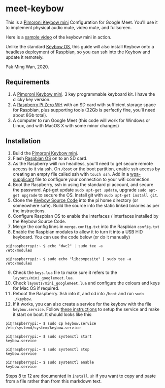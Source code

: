 # meet-keybow
This is a [Pimoroni Keybow mini](https://shop.pimoroni.com/products/keybow-mini-3-key-macro-pad-kit?variant=27890390696019) Configuration for Google Meet.  You'll use it to implement physical audio mute, video mute, and fullscreen.

Here is a [sample video](https://photos.app.goo.gl/YcDdtqavQoTa7pj77) of the keybow mini in action.

Unlike the standard [Keybow OS](https://shop.pimoroni.com/products/raspberry-pi-zero-wh-with-pre-soldered-header), this guide will also install Keybow onto a headless deployment of Raspbian, so you can ssh into the Keybow and update it remotely.

Pak Ming Wan, 2020.

## Requirements
1. A [Pimoroni Keybow mini](https://shop.pimoroni.com/products/keybow-mini-3-key-macro-pad-kit?variant=27890392039507). 3 key programmable keyboard kit. I have the clicky key version.
2. A [Raspberry Pi Zero WH](https://shop.pimoroni.com/products/raspberry-pi-zero-wh-with-pre-soldered-header) with an SD card with sufficient storage space for Raspbian, plus supporting tools (32Gb is perfectly fine, you'll need about 8Gb total).
3. A computer to run Google Meet (this code will work for Windows or Linux, and with MacOS X with some minor changes)

## Installation
1. Build the [Pimoroni Keybow mini](https://learn.pimoroni.com/tutorial/sandyj/assembling-keybow).
2. Flash [Raspbian OS](https://www.raspberrypi.org/software/) on to an SD card.
3. As the Raspberry wiill run headless, you'll need to get secure remote access to it via ssh. On `/boot` or the boot partition, enable ssh access by creating an empty file called ssh with `touch ssh`.  Add in a [wpa-supplicant](https://www.raspberrypi.org/documentation/configuration/wireless/wireless-cli.md) file to configure your connection to your wifi connection.
4. Boot the Raspberry, ssh in using the standard pi account, and secure the password. Apt-get update `sudo apt-get update`, upgrade `sudo apt-get upgrade` to secure the OS. Install git with `sudo apt-get install git`.
5. Clone the [Keybow Source Code](https://github.com/pimoroni/keybow-firmware) into the pi home directory (or someowhere safe). Build the source into the static linked binaries as per the instructions.
6. Configure Raspbian OS to enable the interfaces / interfaces installed by the Keybow Source Code.
7. Merge the config lines in `merge.config.txt` into the Raspbian `config.txt`
8. Enable the Raspbian modules to allow it to turn it into a USB HID keyboard. You can use the code below (or do it manually)

<code>pi@raspberrypi:~ $ echo "dwc2" | sudo tee -a /etc/modules</code>

<code>pi@raspberrypi:~ $ sudo echo "libcomposite" | sudo tee -a /etc/modules</code>

9. Check the `keys.lua` file to make sure it refers to the `layouts/mini_googlemeet.lua`.
10. Check `layouts/mini_googlemeet.lua` and configure the colours and keys for Mac OS if required.
11. Reboot the Raspberry. Ssh into it, and cd into `/boot` and run `sudo ./keybow`.
12. If it works, you can also create a service for the keybow with the file `keybow.service`. Follow [these instructions](https://www.raspberrypi.org/documentation/linux/usage/systemd.md) to setup the service and make it start on boot. It should looks like this:

<code>pi@raspberrypi:~ $ sudo cp keybow.service /etc/systemd/system/keybow.service</code>

<code>pi@raspberrypi:~ $ sudo systemctl start keybow.service</code>

<code>pi@raspberrypi:~ $ sudo systemctl stop keybow.service</code>

<code>pi@raspberrypi:~ $ sudo systemctl enable keybow.service</code>

Steps 8 to 12 are documented in `install.sh` if you want to copy and paste from a file rather than from this markdown text.